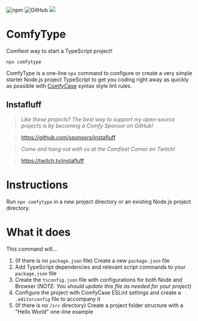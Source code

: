 ![npm](https://img.shields.io/npm/v/comfytype?style=flat-square) ![GitHub](https://img.shields.io/github/license/instafluff/comfytype?style=flat-square) [![](https://data.jsdelivr.com/v1/package/npm/comfytype/badge)](https://www.jsdelivr.com/package/npm/comfytype)

# ComfyType
Comfiest way to start a TypeScript project!

`npx comfytype`

ComfyType is a one-line `npx` command to configure or create a very simple starter Node.js project TypeScript to get you coding right away as quickly as possible with [ComfyCase](https://www.github.com/instafluff/ComfyCase) syntax style lint rules.

## Instafluff ##
> *Like these projects? The best way to support my open-source projects is by becoming a Comfy Sponsor on GitHub!*

> https://github.com/sponsors/instafluff

> *Come and hang out with us at the Comfiest Corner on Twitch!*

> https://twitch.tv/instafluff

# Instructions
Run `npx comfytype` in a new project directory or an existing Node.js project directory.

# What it does
This command will...
1. (If there is no `package.json` file) Create a new `package.json` file
2. Add TypeScript dependencies and relevant script commands to your `package.json` file
3. Create the `tsconfig.json` file with configurations for both Node and Browser *(NOTE: You should update this file as needed for your project)*
4. Configure the project with ComfyCase ESLint settings and create a `.editorconfig` file to accompany it
5. (If there is no `/src` directory) Create a project folder structure with a "Hello World" one-line example